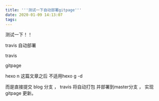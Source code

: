 ```yaml
---
title: '''测试一下自动部署gitpage'''
date: 2020-01-09 14:13:07
tags:
---
```


测试一下！！

travis 自动部署

<!-- more -->

travis

gitpage 

hexo n 这篇文章之后 不适用hexo g -d  

而是直接提交 blog 分支  ， travis 将自动打包 并部署到master分支 ， 实现 gitpage 更新。


